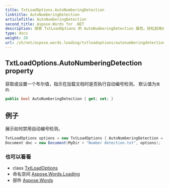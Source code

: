 ```yaml
---
title: TxtLoadOptions.AutoNumberingDetection
linktitle: AutoNumberingDetection
articleTitle: AutoNumberingDetection
second_title: Aspose.Words for .NET
description: 探索 TxtLoadOptions 的 AutoNumberingDetection 属性。轻松启用或禁用自动编号，实现无缝文档加载。默认值为 true。
type: docs
weight: 20
url: /zh/net/aspose.words.loading/txtloadoptions/autonumberingdetection/
---
```

## TxtLoadOptions.AutoNumberingDetection property

获取或设置一个布尔值，指示在加载文档时是否执行自动编号检测。 默认值为`真的`.

```csharp
public bool AutoNumberingDetection { get; set; }
```

## 例子

展示如何禁用自动编号检测。

```csharp
TxtLoadOptions options = new TxtLoadOptions { AutoNumberingDetection = false };
Document doc = new Document(MyDir + "Number detection.txt", options);
```

### 也可以看看

* class [TxtLoadOptions](../)
* 命名空间 [Aspose.Words.Loading](../../../aspose.words.loading/)
* 部件 [Aspose.Words](../../../)
